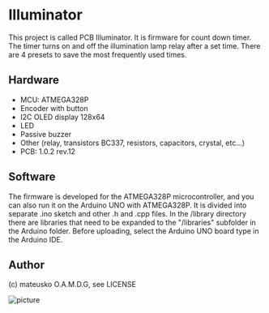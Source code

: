 # Illuminator
This project is called PCB Illuminator. It is firmware for count down timer. 
The timer turns on and off the illumination lamp relay after a set time. There are 4 presets to save the most frequently used times.
## Hardware
* MCU: ATMEGA328P
* Encoder with button
* I2C OLED display 128x64
* LED
* Passive buzzer
* Other (relay, transistors BC337, resistors, capacitors, crystal, etc...)
* PCB: 1.0.2 rev.12
## Software
The firmware is developed for the ATMEGA328P microcontroller, and you can also run it on the Arduino UNO with ATMEGA328P.
It is divided into separate .ino sketch and other .h and .cpp files. In the /library directory there are libraries that need to be expanded to the "/libraries" subfolder in the Arduino folder. Before uploading, select the Arduino UNO board type in the Arduino IDE.
## Author
(c) mateusko O.A.M.D.G, see LICENSE

![picture](https://github.com/mateuskoOAMDG/Illuminator/blob/main/pictures/Illuminator%20(breadboard).jpg)
